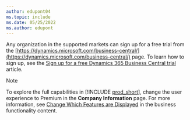 ```yaml
---
author: edupont04
ms.topic: include
ms.date: 05/25/2022
ms.author: edupont
---
```

Any organization in the supported markets can sign up for a free trial from the [https://dynamics.microsoft.com/business-central/](https://dynamics.microsoft.com/business-central/) page. To learn how to sign up, see the [Sign up for a free Dynamics 365 Business Central trial](/dynamics365/business-central/trial-signup.md) article.  

> [!NOTE]
> To explore the full capabilities in [!INCLUDE [prod_short](../includes/prod_short.md)], change the user experience to Premium in the **Company Information** page. For more information, see [Change Which Features are Displayed](/dynamics365/business-central/ui-experiences) in the business functionality content.


